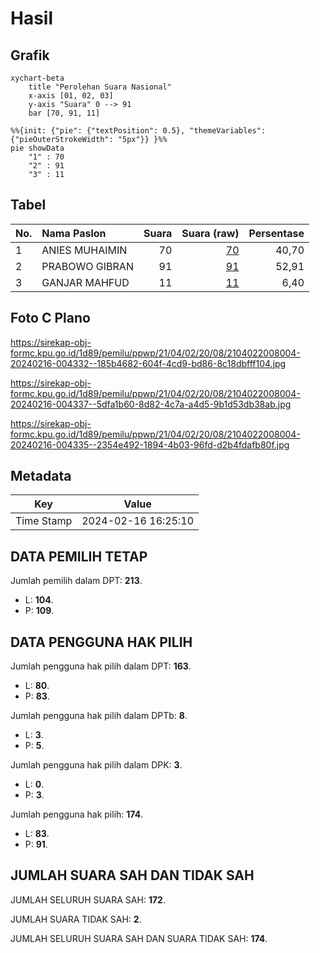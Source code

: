 # Hasil

## Grafik

```mermaid
xychart-beta
    title "Perolehan Suara Nasional"
    x-axis [01, 02, 03]
    y-axis "Suara" 0 --> 91
    bar [70, 91, 11]
```

```mermaid
%%{init: {"pie": {"textPosition": 0.5}, "themeVariables": {"pieOuterStrokeWidth": "5px"}} }%%
pie showData
    "1" : 70
    "2" : 91
    "3" : 11
```

## Tabel

| No. | Nama Paslon    | Suara | Suara (raw) | Persentase |
|:--- |:-------------- | -----:| -----------:| ----------:|
| 1   | ANIES MUHAIMIN | 70    | [70][p-1]   | 40,70      |
| 2   | PRABOWO GIBRAN | 91    | [91][p-2]   | 52,91      |
| 3   | GANJAR MAHFUD  | 11    | [11][p-3]   | 6,40       |


[p-1]: https://github.com/gigit-pemilu/pemilu-2024/blob/main/pilpres/hitung-suara/sub/21-kepulauan-riau/sub/04-lingga/sub/02-lingga/sub/2008-merawang/sub/004-tps/sub/paslon-1.txt
[p-2]: https://github.com/gigit-pemilu/pemilu-2024/blob/main/pilpres/hitung-suara/sub/21-kepulauan-riau/sub/04-lingga/sub/02-lingga/sub/2008-merawang/sub/004-tps/sub/paslon-2.txt
[p-3]: https://github.com/gigit-pemilu/pemilu-2024/blob/main/pilpres/hitung-suara/sub/21-kepulauan-riau/sub/04-lingga/sub/02-lingga/sub/2008-merawang/sub/004-tps/sub/paslon-3.txt

## Foto C Plano

https://sirekap-obj-formc.kpu.go.id/1d89/pemilu/ppwp/21/04/02/20/08/2104022008004-20240216-004332--185b4682-604f-4cd9-bd86-8c18dbfff104.jpg

https://sirekap-obj-formc.kpu.go.id/1d89/pemilu/ppwp/21/04/02/20/08/2104022008004-20240216-004337--5dfa1b60-8d82-4c7a-a4d5-9b1d53db38ab.jpg

https://sirekap-obj-formc.kpu.go.id/1d89/pemilu/ppwp/21/04/02/20/08/2104022008004-20240216-004335--2354e492-1894-4b03-96fd-d2b4fdafb80f.jpg


## Metadata

| Key        | Value               |
| ---------- | ------------------- |
| Time Stamp | 2024-02-16 16:25:10 |


## DATA PEMILIH TETAP

Jumlah pemilih dalam DPT: **213**.
 * L: **104**.
 * P: **109**.

## DATA PENGGUNA HAK PILIH

Jumlah pengguna hak pilih dalam DPT: **163**.
 * L: **80**.
 * P: **83**.

Jumlah pengguna hak pilih dalam DPTb: **8**.
 * L: **3**.
 * P: **5**.

Jumlah pengguna hak pilih dalam DPK: **3**.
 * L: **0**.
 * P: **3**.

Jumlah pengguna hak pilih: **174**.
 * L: **83**.
 * P: **91**.

## JUMLAH SUARA SAH DAN TIDAK SAH

JUMLAH SELURUH SUARA SAH: **172**.

JUMLAH SUARA TIDAK SAH: **2**.

JUMLAH SELURUH SUARA SAH DAN SUARA TIDAK SAH: **174**.



